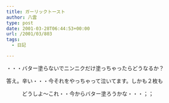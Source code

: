 ```yaml
---
title: ガーリックトースト
author: 八雲
type: post
date: 2001-03-28T06:44:53+00:00
url: /2001/03/803
tags:
  - 日記

---
```

・・・バター塗らないでニンニクだけ塗っちゃったらどうなるか？

答え。辛い・・・今それをやっちゃって泣いてます。しかも２枚も
  
　　　どうしよ～これ・・今からバター塗ろうかな・・・；；
